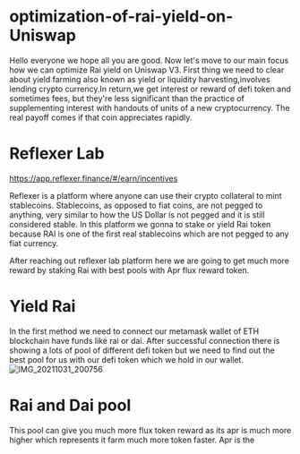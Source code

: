 
# optimization-of-rai-yield-on-Uniswap 

Hello everyone we hope all you are good. Now let's move to our main focus how we can optimize Rai yield on Uniswap V3.
First thing we need to clear about yield farming also known as yield or liquidity harvesting,involves lending crypto currency.In return,we get interest or reward of defi token and sometimes fees, but they're less significant than the practice of supplementing interest with handouts of units of a new cryptocurrency. The real payoff comes if that coin appreciates rapidly.

# Reflexer Lab
https://app.reflexer.finance/#/earn/incentives 

Reflexer is a platform where anyone can use their crypto collateral to mint stablecoins. Stablecoins, as opposed to fiat coins, are not pegged to anything, very similar to how the US Dollar is not pegged and it is still considered stable. In this platform we gonna to stake or yield Rai token because RAI is one of the first real stablecoins which are not pegged to any fiat currency.

After reaching out reflexer lab platform here we are going to get much more reward by staking Rai with best pools with Apr flux reward token.

# Yield Rai 

In the first method we need to connect our metamask wallet of ETH blockchain have funds like rai or dai. After successful connection there is showing a lots of pool of different defi token but we need to find out the best pool for us with our defi token which we hold in our wallet.
![IMG_20211031_200756](https://user-images.githubusercontent.com/84318174/139588807-01271f23-58f6-4d15-920b-93e1f283135f.jpg)

# Rai and Dai pool 
This pool can give you much more flux token reward as its apr is much more higher which represents it farm much more token faster. Apr is the
